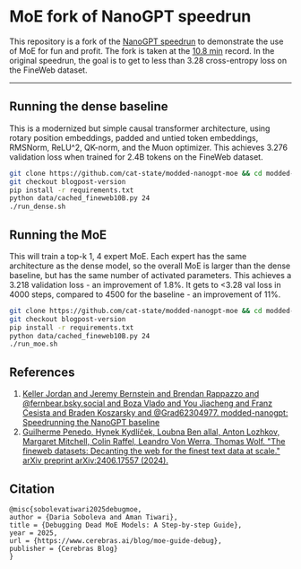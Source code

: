 # MoE fork of NanoGPT speedrun

This repository is a fork of the [NanoGPT speedrun](https://github.com/KellerJordan/modded-nanogpt) to demonstrate the use of MoE for fun and profit. The fork is taken at the [10.8 min](https://github.com/KellerJordan/modded-nanogpt/blob/master/records/110324_UntieEmbed/d6b50d71-f419-4d26-bb39-a60d55ae7a04.txt) record. In the original speedrun, the goal is to get to less than 3.28 cross-entropy loss on the FineWeb dataset.

---

## Running the dense baseline
This is a modernized but simple causal transformer architecture, using rotary position embeddings, padded and untied token embeddings, RMSNorm, ReLU^2, QK-norm, and the Muon optimizer. This achieves 3.276 validation loss when trained for 2.4B tokens on the FineWeb dataset.

```bash
git clone https://github.com/cat-state/modded-nanogpt-moe && cd modded-nanogpt-moe
git checkout blogpost-version
pip install -r requirements.txt
python data/cached_fineweb10B.py 24
./run_dense.sh
```

## Running the MoE
This will train a top-k 1, 4 expert MoE. Each expert has the same architecture as the dense model, so the overall MoE is larger than the dense baseline, but has the same number of activated parameters. This achieves a 3.218 validation loss - an improvement of 1.8%. It gets to <3.28 val loss in 4000 steps, compared to 4500 for the baseline - an improvement of 11%.

```bash
git clone https://github.com/cat-state/modded-nanogpt-moe && cd modded-nanogpt-moe
git checkout blogpost-version
pip install -r requirements.txt
python data/cached_fineweb10B.py 24
./run_moe.sh
```

## References
1. [Keller Jordan and Jeremy Bernstein and Brendan Rappazzo and @fernbear.bsky.social and Boza Vlado and You Jiacheng and Franz Cesista and Braden Koszarsky and @Grad62304977. modded-nanogpt: Speedrunning the NanoGPT baseline](https://github.com/KellerJordan/modded-nanogpt)
2. [Guilherme Penedo, Hynek Kydlíček, Loubna Ben allal, Anton Lozhkov, Margaret Mitchell, Colin Raffel, Leandro Von Werra, Thomas Wolf. "The fineweb datasets: Decanting the web for the finest text data at scale." arXiv preprint arXiv:2406.17557 (2024).](https://arxiv.org/abs/2406.17557)

## Citation

```
@misc{sobolevatiwari2025debugmoe,
author = {Daria Soboleva and Aman Tiwari},
title = {Debugging Dead MoE Models: A Step-by-step Guide},
year = 2025,
url = {https://www.cerebras.ai/blog/moe-guide-debug},
publisher = {Cerebras Blog}
}
```

